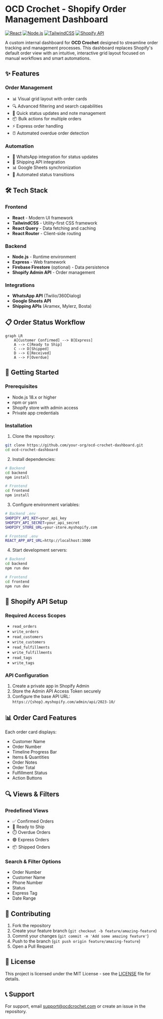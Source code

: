 # OCD Crochet - Shopify Order Management Dashboard

[![React](https://img.shields.io/badge/React-18.2.0-blue.svg)](https://reactjs.org/)
[![Node.js](https://img.shields.io/badge/Node.js-18.x-green.svg)](https://nodejs.org/)
[![TailwindCSS](https://img.shields.io/badge/TailwindCSS-3.3.0-38B2AC.svg)](https://tailwindcss.com/)
[![Shopify API](https://img.shields.io/badge/Shopify%20API-2023--10-95BF47.svg)](https://shopify.dev/api)

A custom internal dashboard for **OCD Crochet** designed to streamline order tracking and management processes. This dashboard replaces Shopify's default order view with an intuitive, interactive grid layout focused on manual workflows and smart automations.

## ✨ Features

### Order Management

- 📊 Visual grid layout with order cards
- 🔍 Advanced filtering and search capabilities
- 📝 Quick status updates and note management
- 📦 Bulk actions for multiple orders
- ⚡ Express order handling
- ⏰ Automated overdue order detection

### Automation

- 🤖 WhatsApp integration for status updates
- 📱 Shipping API integration
- 📊 Google Sheets synchronization
- 🔄 Automated status transitions

## 🛠️ Tech Stack

### Frontend

- **React** - Modern UI framework
- **TailwindCSS** - Utility-first CSS framework
- **React Query** - Data fetching and caching
- **React Router** - Client-side routing

### Backend

- **Node.js** - Runtime environment
- **Express** - Web framework
- **Firebase Firestore** (optional) - Data persistence
- **Shopify Admin API** - Order management

### Integrations

- **WhatsApp API** (Twilio/360Dialog)
- **Google Sheets API**
- **Shipping APIs** (Aramex, Mylerz, Bosta)

## 📋 Order Status Workflow

```mermaid
graph LR
    A[Customer Confirmed] --> B[Express]
    A --> C[Ready to Ship]
    C --> D[Shipped]
    D --> E[Received]
    A --> F[Overdue]
```

## 🚀 Getting Started

### Prerequisites

- Node.js 18.x or higher
- npm or yarn
- Shopify store with admin access
- Private app credentials

### Installation

1. Clone the repository:

```bash
git clone https://github.com/your-org/ocd-crochet-dashboard.git
cd ocd-crochet-dashboard
```

2. Install dependencies:

```bash
# Backend
cd backend
npm install

# Frontend
cd frontend
npm install
```

3. Configure environment variables:

```bash
# Backend .env
SHOPIFY_API_KEY=your_api_key
SHOPIFY_API_SECRET=your_api_secret
SHOPIFY_STORE_URL=your-store.myshopify.com

# Frontend .env
REACT_APP_API_URL=http://localhost:3000
```

4. Start development servers:

```bash
# Backend
cd backend
npm run dev

# Frontend
cd frontend
npm run dev
```

## 🔐 Shopify API Setup

### Required Access Scopes

- `read_orders`
- `write_orders`
- `read_customers`
- `write_customers`
- `read_fulfillments`
- `write_fulfillments`
- `read_tags`
- `write_tags`

### API Configuration

1. Create a private app in Shopify Admin
2. Store the Admin API Access Token securely
3. Configure the base API URL: `https://{shop}.myshopify.com/admin/api/2023-10/`

## 📊 Order Card Features

Each order card displays:

- Customer Name
- Order Number
- Timeline Progress Bar
- Items & Quantities
- Order Notes
- Order Total
- Fulfillment Status
- Action Buttons

## 🔍 Views & Filters

### Predefined Views

- ✅ Confirmed Orders
- 🚚 Ready to Ship
- ⏱️ Overdue Orders
- 🟢 Express Orders
- 📦 Shipped Orders

### Search & Filter Options

- Order Number
- Customer Name
- Phone Number
- Status
- Express Tag
- Date Range

## 🤝 Contributing

1. Fork the repository
2. Create your feature branch (`git checkout -b feature/amazing-feature`)
3. Commit your changes (`git commit -m 'Add some amazing feature'`)
4. Push to the branch (`git push origin feature/amazing-feature`)
5. Open a Pull Request

## 📝 License

This project is licensed under the MIT License - see the [LICENSE](LICENSE) file for details.

## 📞 Support

For support, email support@ocdcrochet.com or create an issue in the repository.
